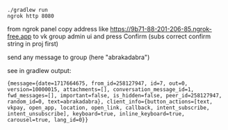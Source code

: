 ```shell
./gradlew run
ngrok http 8080
```
from ngrok panel copy address like https://9b71-88-201-206-85.ngrok-free.app to vk group admin ui and press Confirm (subs correct confirm string in proj first)

send any message to group (here "abrakadabra")

see in gradlew output:
```
{message={date=1717664675, from_id=258127947, id=7, out=0, version=10000015, attachments=[], conversation_message_id=1, fwd_messages=[], important=false, is_hidden=false, peer_id=258127947, random_id=0, text=abrakadabra}, client_info={button_actions=[text, vkpay, open_app, location, open_link, callback, intent_subscribe, intent_unsubscribe], keyboard=true, inline_keyboard=true, carousel=true, lang_id=0}}
```
